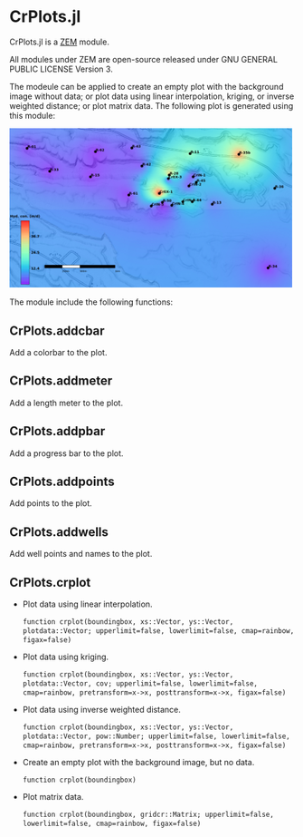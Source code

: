 CrPlots.jl
================

CrPlots.jl is a [ZEM](https://gitlab.com/zem) module.

All modules under ZEM are open-source released under GNU GENERAL PUBLIC LICENSE Version 3.

The modeule can be applied to create an empty plot with the background image without data; or plot data using linear interpolation, kriging, or inverse weighted distance; or plot matrix data. The following plot is generated using this module:

<img src="CrPlots_plot.png" width="500">

The module include the following functions:

CrPlots.addcbar
-----------
Add a colorbar to the plot.

CrPlots.addmeter
-----------
Add a length meter to the plot.

CrPlots.addpbar
-----------
Add a progress bar to the plot.

CrPlots.addpoints
-----------
Add points to the plot.

CrPlots.addwells
-----------
Add well points and names to the plot.

CrPlots.crplot
-----------
- Plot data using linear interpolation.

      function crplot(boundingbox, xs::Vector, ys::Vector, plotdata::Vector; upperlimit=false, lowerlimit=false, cmap=rainbow, figax=false)

- Plot data using kriging.

      function crplot(boundingbox, xs::Vector, ys::Vector, plotdata::Vector, cov; upperlimit=false, lowerlimit=false, cmap=rainbow, pretransform=x->x, posttransform=x->x, figax=false)

- Plot data using inverse weighted distance.

      function crplot(boundingbox, xs::Vector, ys::Vector, plotdata::Vector, pow::Number; upperlimit=false, lowerlimit=false, cmap=rainbow, pretransform=x->x, posttransform=x->x, figax=false)

- Create an empty plot with the background image, but no data.

      function crplot(boundingbox)

- Plot matrix data.

      function crplot(boundingbox, gridcr::Matrix; upperlimit=false, lowerlimit=false, cmap=rainbow, figax=false)
